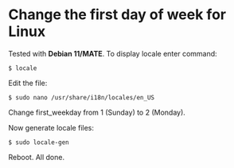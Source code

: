 # Change the first day of week for Linux

Tested with **Debian 11/MATE**. To display locale enter command:

`$ locale`

Edit the file:

`$ sudo nano /usr/share/i18n/locales/en_US`

Change first_weekday from 1 (Sunday) to 2 (Monday).

Now generate locale files:

`$ sudo locale-gen`

Reboot. All done. 